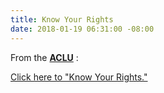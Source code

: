 ```yaml
---
title: Know Your Rights
date: 2018-01-19 06:31:00 -08:00
---
```


From the [**ACLU**](https://www.aclu.org/) :

[Click here to "Know Your Rights." 
](https://www.aclu.org/know-your-rights)